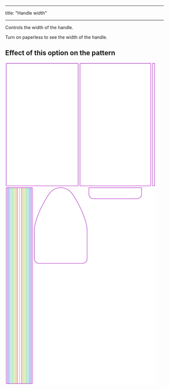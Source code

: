 ***

title: "Handle width"

***

Controls the width of the handle.

<Tip>

Turn on paperless to see the width of the handle.

</Tip>

## Effect of this option on the pattern

![This image shows the effect of this option by superimposing several variants that have a different value for this option](hortensia_handlewidth_sample.svg "Effect of this option on the pattern")
